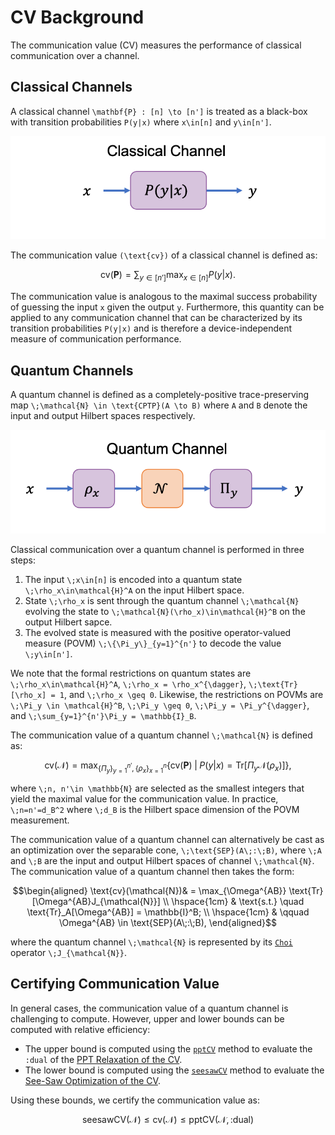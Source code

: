 # CV Background

The communication value (CV) measures the performance of classical communication
over a channel.

## Classical Channels

A classical channel ``\mathbf{P} : [n] \to [n']`` is treated as a black-box
with transition probabilities ``P(y|x)`` where ``x\in[n]`` and ``y\in[n']``.

![Classical Channel](./assets/images/classical_channel_cv.png)


The communication value ``(\text{cv})`` of a classical channel is defined as:

```math
\text{cv}(\mathbf{P}) = \sum_{y\in[n']} \max_{x\in[n]} P(y|x).
```

The communication value is analogous to the maximal
success probability of guessing the input ``x`` given the output ``y``.
Furthermore, this quantity can be applied to any communication channel that can
be characterized by its transition probabilities ``P(y|x)`` and is therefore a
device-independent measure of communication performance.

## Quantum Channels

A quantum channel is defined as a completely-positive trace-preserving map
``\;\mathcal{N} \in \text{CPTP}(A \to B)`` where ``A`` and ``B`` denote the input
and output Hilbert spaces respectively.

![Quantum Channel](./assets/images/quantum_channel_cv.png)

Classical communication over a quantum channel is performed in three steps:
1. The input ``\;x\in[n]`` is encoded into a quantum state ``\;\rho_x\in\mathcal{H}^A``
   on the input Hilbert space.
2. State ``\;\rho_x`` is sent through the quantum channel ``\;\mathcal{N}`` evolving
   the state to ``\;\mathcal{N}(\rho_x)\in\mathcal{H}^B`` on the output Hilbert sapce.
3. The evolved state is measured with the positive operator-valued measure (POVM)
   ``\;\{\Pi_y\}_{y=1}^{n'}`` to decode the value ``\;y\in[n']``.

We note that the formal restrictions on quantum states are ``\;\rho_x\in\mathcal{H}^A``,
``\;\rho_x = \rho_x^{\dagger}``, ``\;\text{Tr}[\rho_x] = 1``, and ``\;\rho_x \geq 0``.
Likewise, the restrictions on POVMs are ``\;\Pi_y \in \mathcal{H}^B``, ``\;\Pi_y \geq 0``,
``\;\Pi_y = \Pi_y^{\dagger}``, and ``\;\sum_{y=1}^{n'}\Pi_y = \mathbb{I}_B``.


The communication value of a quantum channel ``\;\mathcal{N}`` is defined as:

```math
\text{cv}(\mathcal{N})=
    \max_{\{\Pi_y\}_{y=1}^{n'}, \{\rho_x \}_{x=1}^n}
    \{\text{cv}(\mathbf{P}) \; | \; P(y|x) = \text{Tr}[\Pi_y\mathcal{N}(\rho_x)]\},
```

where ``\;n, n'\in \mathbb{N}`` are selected as the smallest integers that yield
the maximal value for the communication value.
In practice, ``\;n=n'=d_B^2`` where ``\;d_B`` is the Hilbert space dimension of the
POVM measurement.

The communication value of a quantum channel can alternatively be cast as an
optimization over the separable cone, ``\;\text{SEP}(A\;:\;B)``, where ``\;A`` and
``\;B`` are the input and output Hilbert spaces of channel ``\;\mathcal{N}``.
The communication value of a quantum channel then takes the form:

```math
\begin{aligned}
    \text{cv}(\mathcal{N})& = \max_{\Omega^{AB}} \text{Tr}[\Omega^{AB}J_{\mathcal{N}}] \\
    \hspace{1cm}
    & \text{s.t.} \quad \text{Tr}_A[\Omega^{AB}] = \mathbb{I}^B; \\
    \hspace{1cm}
    & \qquad \Omega^{AB} \in \text{SEP}(A\;:\;B),
\end{aligned}
```

where the quantum channel ``\;\mathcal{N}`` is represented by its
[`Choi`](@ref) operator ``\;J_{\mathcal{N}}``.

## Certifying Communication Value

In general cases, the communication value of a quantum channel is challenging
to compute.
However, upper and lower bounds can be computed with relative efficiency:
* The upper bound is computed using the [`pptCV`](@ref) method to evaluate the
  `:dual` of the [PPT Relaxation of the CV](@ref).
* The lower bound is computed using the [`seesawCV`](@ref) method to evaluate the
  [See-Saw Optimization of the CV](@ref).

Using these bounds, we certify the communication value as:

```math
\text{seesawCV}(\mathcal{N}) \leq \text{cv}(\mathcal{N}) \leq \text{pptCV}(\mathcal{N}, \text{:dual})
```
